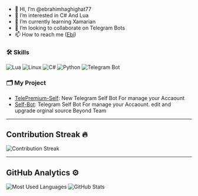 - 👋 Hi, I’m @ebrahimhaghighat77
- 👀 I’m interested in C# And Lua
- 🌱 I’m currently learning Xamarian
- 💞️ I’m looking to collaborate on Telegram Bots
- 📫 How to reach me ([Ebi](https://telegram.me/MrCli))

### 🛠️ Skills 
![Lua](https://img.shields.io/badge/-Lua-blue?style=flat-square&logo=lua)
![Linux](https://img.shields.io/badge/-Linux-FCC624?style=flat-square&logo=linux&logoColor=black)
![C#](https://img.shields.io/badge/-C%23-239120?style=flat-square&logo=c-sharp&logoColor=white)
![Python](https://img.shields.io/badge/-Python-blue?style=flat-square&logo=python)
![Telegram Bot](https://img.shields.io/badge/-Telegram%20Bot-26A5E4?style=flat-square&logo=telegram&logoColor=white)



### 🗂 My Project
- [TelePremium-Self](https://github.com/ebrahimhaghighat77/TelePremium-Self): New Telegram Self Bot For manage your Accaount 
- [Self-Bot](https://github.com/ebrahimhaghighat77/Self-Bot): Telegram Self Bot For manage your Accaount. edit and upgrade orginal source Beyond Team

---

## Contribution Streak 🔥

![Contribution Streak](https://github-readme-streak-stats.herokuapp.com/?user=ebrahimhaghighat77&theme=dark)

---

## GitHub Analytics ⚙️

![Most Used Languages](https://github-readme-stats.vercel.app/api/top-langs/?username=ebrahimhaghighat77&layout=compact&theme=dark)
![GitHub Stats](https://github-readme-stats.vercel.app/api?username=YOUR_USERNAME&show_icons=true&theme=dark)


<!---
ebrahimhaghighat77/ebrahimhaghighat77 is a ✨ special ✨ repository because its `README.md` (this file) appears on your GitHub profile.
You can click the Preview link to take a look at your changes.
--->
